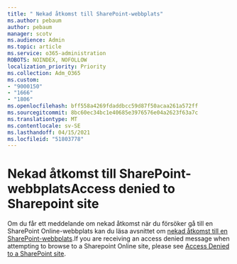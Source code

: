 ```yaml
---
title: " Nekad åtkomst till SharePoint-webbplats"
ms.author: pebaum
author: pebaum
manager: scotv
ms.audience: Admin
ms.topic: article
ms.service: o365-administration
ROBOTS: NOINDEX, NOFOLLOW
localization_priority: Priority
ms.collection: Adm_O365
ms.custom:
- "9000150"
- "1666"
- "1806"
ms.openlocfilehash: bff558a4269fdaddbcc59d87f50acaa261a572ff
ms.sourcegitcommit: 8bc60ec34bc1e40685e3976576e04a2623f63a7c
ms.translationtype: MT
ms.contentlocale: sv-SE
ms.lasthandoff: 04/15/2021
ms.locfileid: "51803778"
---
```

# <a name="access-denied-to-sharepoint-site"></a><span data-ttu-id="10b67-102">Nekad åtkomst till SharePoint-webbplats</span><span class="sxs-lookup"><span data-stu-id="10b67-102">Access denied to Sharepoint site</span></span>

<span data-ttu-id="10b67-103">Om du får ett meddelande om nekad åtkomst när du försöker gå till en SharePoint Online-webbplats kan du läsa avsnittet om [nekad åtkomst till en SharePoint-webbplats](https://docs.microsoft.com/sharepoint/troubleshoot/administration/access-denied-or-need-permission-error-sharepoint-online-or-onedrive-for-business#when-accessing-a-sharepoint-site).</span><span class="sxs-lookup"><span data-stu-id="10b67-103">If you are receiving an access denied message when attempting to browse to a Sharepoint Online site, please see [Access Denied to a SharePoint site](https://docs.microsoft.com/sharepoint/troubleshoot/administration/access-denied-or-need-permission-error-sharepoint-online-or-onedrive-for-business#when-accessing-a-sharepoint-site).</span></span>
